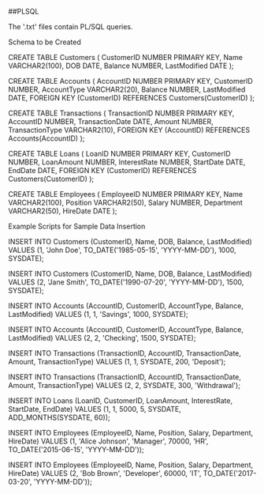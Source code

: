 
##PLSQL

The '.txt' files contain PL/SQL queries.


Schema to be Created

CREATE TABLE Customers ( CustomerID NUMBER PRIMARY KEY, Name VARCHAR2(100), DOB DATE, Balance NUMBER, LastModified DATE );

CREATE TABLE Accounts ( AccountID NUMBER PRIMARY KEY, CustomerID NUMBER, AccountType VARCHAR2(20), Balance NUMBER, LastModified DATE, FOREIGN KEY (CustomerID) REFERENCES Customers(CustomerID) );

CREATE TABLE Transactions ( TransactionID NUMBER PRIMARY KEY, AccountID NUMBER, TransactionDate DATE, Amount NUMBER, TransactionType VARCHAR2(10), FOREIGN KEY (AccountID) REFERENCES Accounts(AccountID) );

CREATE TABLE Loans ( LoanID NUMBER PRIMARY KEY, CustomerID NUMBER, LoanAmount NUMBER, InterestRate NUMBER, StartDate DATE, EndDate DATE, FOREIGN KEY (CustomerID) REFERENCES Customers(CustomerID) );

CREATE TABLE Employees ( EmployeeID NUMBER PRIMARY KEY, Name VARCHAR2(100), Position VARCHAR2(50), Salary NUMBER, Department VARCHAR2(50), HireDate DATE );



Example Scripts for Sample Data Insertion

INSERT INTO Customers (CustomerID, Name, DOB, Balance, LastModified) VALUES (1, 'John Doe', TO_DATE('1985-05-15', 'YYYY-MM-DD'), 1000, SYSDATE);

INSERT INTO Customers (CustomerID, Name, DOB, Balance, LastModified) VALUES (2, 'Jane Smith', TO_DATE('1990-07-20', 'YYYY-MM-DD'), 1500, SYSDATE);

INSERT INTO Accounts (AccountID, CustomerID, AccountType, Balance, LastModified) VALUES (1, 1, 'Savings', 1000, SYSDATE);

INSERT INTO Accounts (AccountID, CustomerID, AccountType, Balance, LastModified) VALUES (2, 2, 'Checking', 1500, SYSDATE);

INSERT INTO Transactions (TransactionID, AccountID, TransactionDate, Amount, TransactionType) VALUES (1, 1, SYSDATE, 200, 'Deposit');

INSERT INTO Transactions (TransactionID, AccountID, TransactionDate, Amount, TransactionType) VALUES (2, 2, SYSDATE, 300, 'Withdrawal');

INSERT INTO Loans (LoanID, CustomerID, LoanAmount, InterestRate, StartDate, EndDate) VALUES (1, 1, 5000, 5, SYSDATE, ADD_MONTHS(SYSDATE, 60));

INSERT INTO Employees (EmployeeID, Name, Position, Salary, Department, HireDate) VALUES (1, 'Alice Johnson', 'Manager', 70000, 'HR', TO_DATE('2015-06-15', 'YYYY-MM-DD'));

INSERT INTO Employees (EmployeeID, Name, Position, Salary, Department, HireDate) VALUES (2, 'Bob Brown', 'Developer', 60000, 'IT', TO_DATE('2017-03-20', 'YYYY-MM-DD'));
